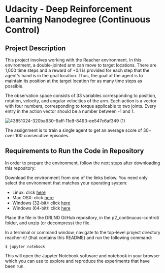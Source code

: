 # Udacity - Deep Reinforcement Learning Nanodegree (Continuous Control)


## Project Description
This project involves working with the Reacher environment. In this environment, a double-jointed arm can move to target locations. There are 1,000 time steps and a reward of +0.1 is provided for each step that the agent's hand is in the goal location. Thus, the goal of the agent is to maintain its position at the target location for as many time steps as possible.

The observation space consists of 33 variables corresponding to position, rotation, velocity, and angular velocities of the arm. Each action is a vector with four numbers, corresponding to torque applicable to two joints. Every entry in the action vector should be a number between -1 and 1.

![43851024-320ba930-9aff-11e8-8493-ee547c6af349 (1)](https://user-images.githubusercontent.com/19903898/179446479-29bb5eea-5812-4110-9030-db56188c3369.gif)

The assignment is to train a single agent to get an average score of 30+ over 100 consecutive episodes.


## Requirements to Run the Code in Repository
In order to prepare the environment, follow the next steps after downloading this repository:

Download the environment from one of the links below. You need only select the environment that matches your operating system:

- Linux: click [here](https://s3-us-west-1.amazonaws.com/udacity-drlnd/P2/Reacher/one_agent/Reacher_Linux.zip)
- Mac OSX: click [here](https://s3-us-west-1.amazonaws.com/udacity-drlnd/P2/Reacher/one_agent/Reacher.app.zip)
- Windows (32-bit): click [here](https://s3-us-west-1.amazonaws.com/udacity-drlnd/P2/Reacher/one_agent/Reacher_Windows_x86.zip)
- Windows (64-bit): click [here](https://s3-us-west-1.amazonaws.com/udacity-drlnd/P2/Reacher/one_agent/Reacher_Windows_x86_64.zip)

Place the file in the DRLND GitHub repository, in the p2_continuous-control/ folder, and unzip (or decompress) the file.

In a terminal or command window, navigate to the top-level project directory reacher-rl/ (that contains this README) and run the following command:

```
$ jupyter notebook
```
This will open the Jupyter Notebook software and notebook in your browser which you can use to explore and reproduce the experiments that have been run.
